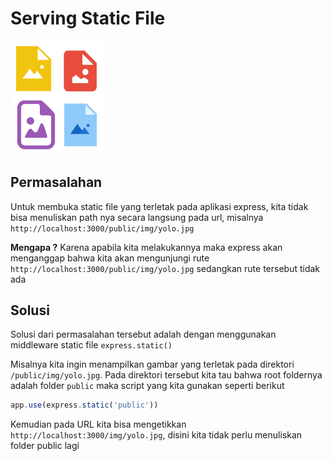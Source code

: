 # Serving Static File

<img src="static-files.png" width="150">

## Permasalahan

Untuk membuka static file yang terletak pada aplikasi express, kita tidak bisa menuliskan path nya secara langsung pada url, misalnya `http://localhost:3000/public/img/yolo.jpg`

**Mengapa ?** Karena apabila kita melakukannya maka express akan menganggap bahwa kita akan mengunjungi rute `http://localhost:3000/public/img/yolo.jpg` sedangkan rute tersebut tidak ada

## Solusi

Solusi dari permasalahan tersebut adalah dengan menggunakan middleware static file `express.static()`

Misalnya kita ingin menampilkan gambar yang terletak pada direktori `/public/img/yolo.jpg`. Pada direktori tersebut kita tau bahwa root foldernya adalah folder `public` maka script yang kita gunakan seperti berikut

```Javascript
app.use(express.static('public'))
```

Kemudian pada URL kita bisa mengetikkan `http://localhost:3000/img/yolo.jpg`, disini kita tidak perlu menuliskan folder public lagi
